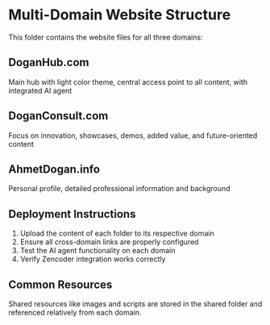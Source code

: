# Multi-Domain Website Structure

This folder contains the website files for all three domains:

## DoganHub.com
Main hub with light color theme, central access point to all content, with integrated AI agent

## DoganConsult.com
Focus on innovation, showcases, demos, added value, and future-oriented content

## AhmetDogan.info
Personal profile, detailed professional information and background

## Deployment Instructions

1. Upload the content of each folder to its respective domain
2. Ensure all cross-domain links are properly configured
3. Test the AI agent functionality on each domain
4. Verify Zencoder integration works correctly

## Common Resources
Shared resources like images and scripts are stored in the shared folder and referenced relatively from each domain.
